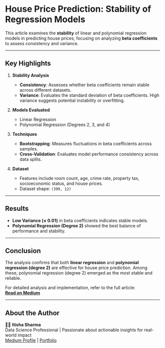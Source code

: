 # House Price Prediction: Stability of Regression Models

This article examines the **stability** of linear and polynomial regression models in predicting house prices, focusing on analyzing **beta coefficients** to assess consistency and variance.

---

## Key Highlights

1. **Stability Analysis**
   - **Consistency**: Assesses whether beta coefficients remain stable across different datasets.
   - **Variance**: Evaluates the standard deviation of beta coefficients. High variance suggests potential instability or overfitting.

2. **Models Evaluated**
   - Linear Regression
   - Polynomial Regression (Degrees 2, 3, and 4)

3. **Techniques**
   - **Bootstrapping**: Measures fluctuations in beta coefficients across samples.
   - **Cross-Validation**: Evaluates model performance consistency across data splits.

4. **Dataset**
   - Features include room count, age, crime rate, property tax, socioeconomic status, and house prices.
   - Dataset shape: `(399, 12)`

---

## Results

- **Low Variance (≤ 0.01)** in beta coefficients indicates stable models.
- **Polynomial Regression (Degree 2)** showed the best balance of performance and stability.

---

## Conclusion

The analysis confirms that both **linear regression** and **polynomial regression (degree 2)** are effective for house price prediction. Among these, polynomial regression (degree 2) emerged as the most stable and reliable.

For detailed analysis and implementation, refer to the full article:  
[**Read on Medium**](https://medium.com/@theivision/assessing-the-stability-and-performance-of-linear-and-polynomial-regression-models-for-house-price-f4ee689495d8)

---

## About the Author

👩‍💻 **Itisha Sharma**  
Data Science Professional | Passionate about actionable insights for real-world impact  
[Medium Profile](https://medium.com/@theivision) | [Portfolio](https://theivision.wordpress.com/)
